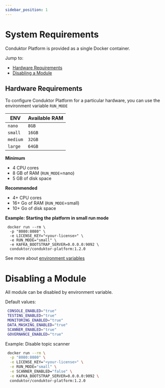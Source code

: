 ```yaml
---
sidebar_position: 1
---
```


# System Requirements

Conduktor Platform is provided as a single Docker container.

Jump to:
 - [Hardware Requirements](#hardware-requirements)
 - [Disabling a Module](#disabling-a-module)

## Hardware Requirements

To configure Conduktor Platform for a particular hardware, you can use the environment variable `RUN_MODE`

| ENV     | Available RAM    |      
|---------|--------------------|
| `nano`    | `8GB`  |
| `small`   | `16GB` |
| `medium`  | `32GB` |
| `large`   | `64GB` |

**Minimum**

 - 4 CPU cores
 - 8 GB of RAM (`RUN_MODE`=nano)
 - 5 GB of disk space

**Recommended**

- 4+ CPU cores
- 16+ Go of RAM (`RUN_MODE`=small)
- 10+ Go of disk space

**Example: Starting the platform in small run mode**
```
 docker run --rm \
  -p "8080:8080" \
  -e LICENSE_KEY="<your-license>" \
  -e RUN_MODE="small" \
  -e KAFKA_BOOTSTRAP_SERVER=0.0.0.0:9092 \
  conduktor/conduktor-platform:1.2.0
```

See more about [environment variables](../configuration/env-variables)

# Disabling a Module

All module can be disabled by environment variable.

Default values:
```sh
 CONSOLE_ENABLED="true"
 TESTING_ENABLED="true"
 MONITORING_ENABLED="true"
 DATA_MASKING_ENABLED="true"
 SCANNER_ENABLED="true"
 GOVERNANCE_ENABLED="true"
```

Example: Disable topic scanner
```sh
 docker run --rm \
  -p "8080:8080" \
  -e LICENSE_KEY="<your-license>" \
  -e RUN_MODE="small" \
  -e SCANNER_ENABLED="false" \
  -e KAFKA_BOOTSTRAP_SERVER=0.0.0.0:9092 \
  conduktor/conduktor-platform:1.2.0
```




